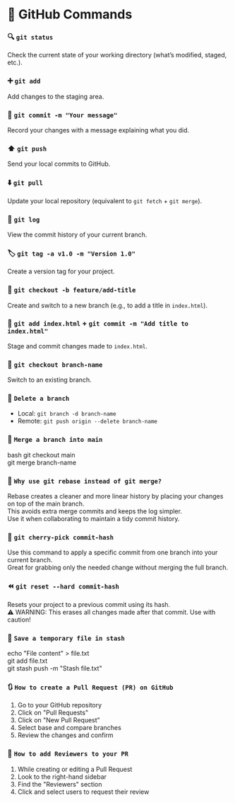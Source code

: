 # 🚀 GitHub Commands 

### 🔍 `git status`  
Check the current state of your working directory (what’s modified, staged, etc.).

### ➕ `git add`  
Add changes to the staging area.

### 💬 `git commit -m "Your message"`  
Record your changes with a message explaining what you did.

### ⬆️ `git push`  
Send your local commits to GitHub.

### ⬇️ `git pull`  
Update your local repository (equivalent to `git fetch` + `git merge`).

### 📜 `git log`  
View the commit history of your current branch.

### 🏷️ `git tag -a v1.0 -m "Version 1.0"`  
Create a version tag for your project.

### 🌿 `git checkout -b feature/add-title`  
Create and switch to a new branch (e.g., to add a title in `index.html`).

### 📝 `git add index.html` + `git commit -m "Add title to index.html"`  
Stage and commit changes made to `index.html`.

### 🔁 `git checkout branch-name`  
Switch to an existing branch.

### 🧹 `Delete a branch` 
- Local: `git branch -d branch-name`  
- Remote: `git push origin --delete branch-name`

### 🔀 `Merge a branch into main`
bash
git checkout main  
git merge branch-name

### 🧠 `Why use git rebase instead of git merge?`  
Rebase creates a cleaner and more linear history by placing your changes on top of the main branch.  
This avoids extra merge commits and keeps the log simpler.  
Use it when collaborating to maintain a tidy commit history.

### 🍒 `git cherry-pick commit-hash`  
Use this command to apply a specific commit from one branch into your current branch.  
Great for grabbing only the needed change without merging the full branch.

### ⏪ `git reset --hard commit-hash`  
Resets your project to a previous commit using its hash.  
⚠️ WARNING: This erases all changes made after that commit. Use with caution!

### 🧾 `Save a temporary file in stash`  
  echo "File content" > file.txt  
  git add file.txt  
  git stash push -m "Stash file.txt"

### 🔃 `How to create a Pull Request (PR) on GitHub`  
1. Go to your GitHub repository  
2. Click on "Pull Requests"  
3. Click on "New Pull Request"  
4. Select base and compare branches  
5. Review the changes and confirm

### 👥 `How to add Reviewers to your PR`  
1. While creating or editing a Pull Request  
2. Look to the right-hand sidebar  
3. Find the "Reviewers" section  
4. Click and select users to request their review
```
